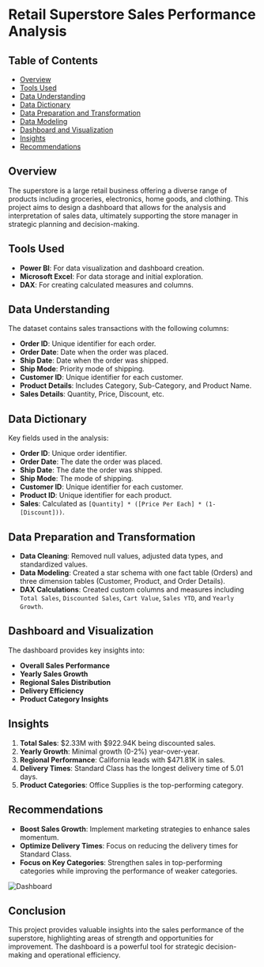 # Retail Superstore Sales Performance Analysis

## Table of Contents
- [Overview](#overview)
- [Tools Used](#tools-used)
- [Data Understanding](#data-understanding)
- [Data Dictionary](#data-dictionary)
- [Data Preparation and Transformation](#data-preparation-and-transformation)
- [Data Modeling](#data-modeling)
- [Dashboard and Visualization](#dashboard-and-visualization)
- [Insights](#insights)
- [Recommendations](#recommendations)

## Overview
The superstore is a large retail business offering a diverse range of products including groceries, electronics, home goods, and clothing. This project aims to design a dashboard that allows for the analysis and interpretation of sales data, ultimately supporting the store manager in strategic planning and decision-making.

## Tools Used
- **Power BI**: For data visualization and dashboard creation.
- **Microsoft Excel**: For data storage and initial exploration.
- **DAX**: For creating calculated measures and columns.

## Data Understanding
The dataset contains sales transactions with the following columns:
- **Order ID**: Unique identifier for each order.
- **Order Date**: Date when the order was placed.
- **Ship Date**: Date when the order was shipped.
- **Ship Mode**: Priority mode of shipping.
- **Customer ID**: Unique identifier for each customer.
- **Product Details**: Includes Category, Sub-Category, and Product Name.
- **Sales Details**: Quantity, Price, Discount, etc.

## Data Dictionary
Key fields used in the analysis:
- **Order ID**: Unique order identifier.
- **Order Date**: The date the order was placed.
- **Ship Date**: The date the order was shipped.
- **Ship Mode**: The mode of shipping.
- **Customer ID**: Unique identifier for each customer.
- **Product ID**: Unique identifier for each product.
- **Sales**: Calculated as `[Quantity] * ([Price Per Each] * (1-[Discount]))`.

## Data Preparation and Transformation
- **Data Cleaning**: Removed null values, adjusted data types, and standardized values.
- **Data Modeling**: Created a star schema with one fact table (Orders) and three dimension tables (Customer, Product, and Order Details).
- **DAX Calculations**: Created custom columns and measures including `Total Sales`, `Discounted Sales`, `Cart Value`, `Sales YTD`, and `Yearly Growth`.

## Dashboard and Visualization
The dashboard provides key insights into:
- **Overall Sales Performance**
- **Yearly Sales Growth**
- **Regional Sales Distribution**
- **Delivery Efficiency**
- **Product Category Insights**

## Insights
1. **Total Sales**: $2.33M with $922.94K being discounted sales.
2. **Yearly Growth**: Minimal growth (0-2%) year-over-year.
3. **Regional Performance**: California leads with $471.81K in sales.
4. **Delivery Times**: Standard Class has the longest delivery time of 5.01 days.
5. **Product Categories**: Office Supplies is the top-performing category.

## Recommendations
- **Boost Sales Growth**: Implement marketing strategies to enhance sales momentum.
- **Optimize Delivery Times**: Focus on reducing the delivery times for Standard Class.
- **Focus on Key Categories**: Strengthen sales in top-performing categories while improving the performance of weaker categories.

![Dashboard](https://github.com/user-attachments/assets/9f60874c-c28e-4c5f-9c0a-0bd016e914e2)

## Conclusion
This project provides valuable insights into the sales performance of the superstore, highlighting areas of strength and opportunities for improvement. The dashboard is a powerful tool for strategic decision-making and operational efficiency.
